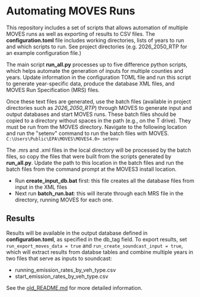 # Automating MOVES Runs
This repository includes a set of scripts that allows automation of multiple MOVES runs as well as exporting of results to CSV files. The **configuration.toml** file includes working directories, lists of years to run and which scripts to run. See project directories (e.g. 2026_2050_RTP for an example configuration file.)

The main script **run_all.py** processes up to five difference python scripts, which helps automate the generation of inputs for multiple counties and years. Update information in the configuration TOML file and run this script to generate year-specific data, produce the database XML files, and MOVES Run Specification (MRS) files.  

Once these text files are generated, use the batch files (available in project directories such as *2026_2050_RTP*) through MOVES to generate input and output databases and start MOVES runs. These batch files should be copied to a directory without spaces in the path (e.g., on the T drive). They must be run from the MOVES directory. Navigate to the following location and run the "setenv" command to run the batch files with MOVES.
  `C:\Users\Public\EPA\MOVES\MOVES4.0> setenv`

The .mrs and .xml files in the local directory will be processed by the batch files, so copy the files that were built from the scripts generated by **run_all.py**. Update the path to this location in the batch files and run the batch files from the command prompt at the MOVES3 install location. 
- Run **create_input_db.bat** first: this file creates all the database files from input in the XML files
- Next run **batch_run.bat**: this will iterate through each MRS file in the directory, running MOVES for each one.

## Results
Results will be available in the output database defined in **configuration.toml**, as specified in the db_tag field. To export results, set `run_export_moves_data = true` and `run_create_soundcast_input = true`, which will extract results from databse tables and combine multiple years in two files that serve as inputs to soundcast:
- running_emission_rates_by_veh_type.csv
- start_emission_rates_by_veh_type.csv

See the [old_README.md](https://github.com/psrc/travel-modeling/blob/master/air_quality/moves/2022_2050_RTP/old_README.md) for more detailed information. 

